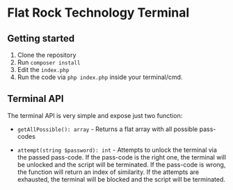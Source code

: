 Flat Rock Technology Terminal
==============================

Getting started
------------------------------
1. Clone the repository
2. Run `composer install`
3. Edit the `index.php`
4. Run the code via `php index.php` inside your terminal/cmd.

Terminal API
------------------------------

The terminal API is very simple and expose just two function:

* `getAllPossible(): array` - Returns a flat array with all possible pass-codes

* `attempt(string $password): int` - Attempts to unlock the terminal via the passed pass-code.  If the pass-code is the right one, the terminal will be unlocked and the script will be terminated. If the pass-code is wrong, the function will return an index of similarity. If the attempts are exhausted, the terminal will be blocked and the script will be terminated.
